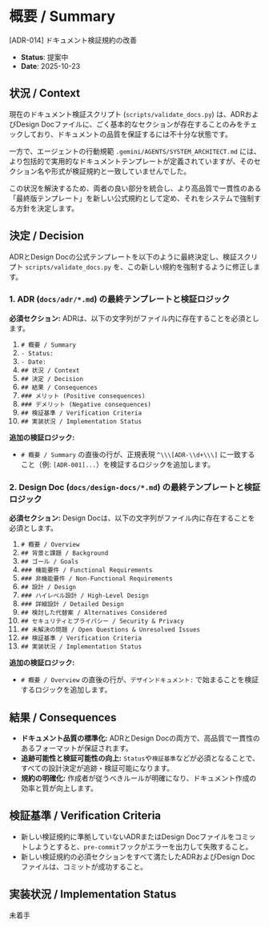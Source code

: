 # 概要 / Summary
[ADR-014] ドキュメント検証規約の改善

- **Status**: 提案中
- **Date**: 2025-10-23

## 状況 / Context

現在のドキュメント検証スクリプト (`scripts/validate_docs.py`) は、ADRおよびDesign Docファイルに、ごく基本的なセクションが存在することのみをチェックしており、ドキュメントの品質を保証するには不十分な状態です。

一方で、エージェントの行動規範 `.gemini/AGENTS/SYSTEM_ARCHITECT.md` には、より包括的で実用的なドキュメントテンプレートが定義されていますが、そのセクション名や形式が検証規約と一致していませんでした。

この状況を解決するため、両者の良い部分を統合し、より高品質で一貫性のある「最終版テンプレート」を新しい公式規約として定め、それをシステムで強制する方針を決定します。

## 決定 / Decision

ADRとDesign Docの公式テンプレートを以下のように最終決定し、検証スクリプト `scripts/validate_docs.py` を、この新しい規約を強制するように修正します。

### 1. ADR (`docs/adr/*.md`) の最終テンプレートと検証ロジック

**必須セクション:**
ADRは、以下の文字列がファイル内に存在することを必須とします。
1.  `# 概要 / Summary`
2.  `- Status:`
3.  `- Date:`
4.  `## 状況 / Context`
5.  `## 決定 / Decision`
6.  `## 結果 / Consequences`
7.  `### メリット (Positive consequences)`
8.  `### デメリット (Negative consequences)`
9.  `## 検証基準 / Verification Criteria`
10. `## 実装状況 / Implementation Status`

**追加の検証ロジック:**
- `# 概要 / Summary` の直後の行が、正規表現 `^\\\[ADR-\\d+\\\]` に一致すること（例: `[ADR-001]...`）を検証するロジックを追加します。

### 2. Design Doc (`docs/design-docs/*.md`) の最終テンプレートと検証ロジック

**必須セクション:**
Design Docは、以下の文字列がファイル内に存在することを必須とします。
1.  `# 概要 / Overview`
2.  `## 背景と課題 / Background`
3.  `## ゴール / Goals`
4.  `### 機能要件 / Functional Requirements`
5.  `### 非機能要件 / Non-Functional Requirements`
6.  `## 設計 / Design`
7.  `### ハイレベル設計 / High-Level Design`
8.  `### 詳細設計 / Detailed Design`
9.  `## 検討した代替案 / Alternatives Considered`
10. `## セキュリティとプライバシー / Security & Privacy`
11. `## 未解決の問題 / Open Questions & Unresolved Issues`
12. `## 検証基準 / Verification Criteria`
13. `## 実装状況 / Implementation Status`

**追加の検証ロジック:**
- `# 概要 / Overview` の直後の行が、`デザインドキュメント:` で始まることを検証するロジックを追加します。

## 結果 / Consequences

- **ドキュメント品質の標準化:** ADRとDesign Docの両方で、高品質で一貫性のあるフォーマットが保証されます。
- **追跡可能性と検証可能性の向上:** `Status`や`検証基準`などが必須となることで、すべての設計決定が追跡・検証可能になります。
- **規約の明確化:** 作成者が従うべきルールが明確になり、ドキュメント作成の効率と質が向上します。

## 検証基準 / Verification Criteria

- 新しい検証規約に準拠していないADRまたはDesign Docファイルをコミットしようとすると、`pre-commit`フックがエラーを出力して失敗すること。
- 新しい検証規約の必須セクションをすべて満たしたADRおよびDesign Docファイルは、コミットが成功すること。

## 実装状況 / Implementation Status
未着手